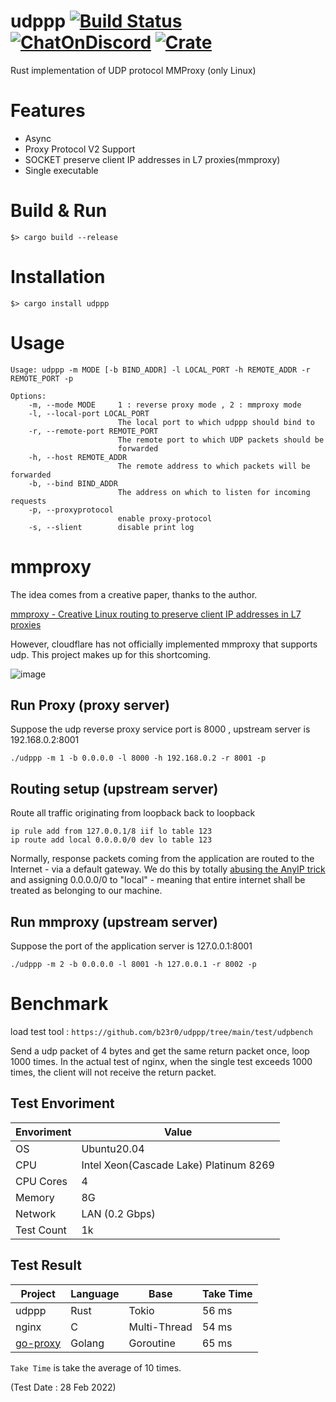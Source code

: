 # udppp [![Build Status](https://img.shields.io/github/workflow/status/b23r0/udppp/Rust)](https://github.com/b23r0/udppp/actions/workflows/rust.yml) [![ChatOnDiscord](https://img.shields.io/badge/chat-on%20discord-blue)](https://discord.gg/ZKtYMvDFN4) [![Crate](https://img.shields.io/crates/v/udppp)](https://crates.io/crates/udppp)
Rust implementation of UDP protocol MMProxy (only Linux)

# Features

* Async
* Proxy Protocol V2 Support
* SOCKET preserve client IP addresses in L7 proxies(mmproxy)
* Single executable

# Build & Run

`$> cargo build --release`

# Installation

`$> cargo install udppp`

# Usage

```
Usage: udppp -m MODE [-b BIND_ADDR] -l LOCAL_PORT -h REMOTE_ADDR -r REMOTE_PORT -p

Options:
    -m, --mode MODE     1 : reverse proxy mode , 2 : mmproxy mode
    -l, --local-port LOCAL_PORT
                        The local port to which udppp should bind to
    -r, --remote-port REMOTE_PORT
                        The remote port to which UDP packets should be
                        forwarded
    -h, --host REMOTE_ADDR
                        The remote address to which packets will be forwarded
    -b, --bind BIND_ADDR
                        The address on which to listen for incoming requests
    -p, --proxyprotocol
                        enable proxy-protocol
    -s, --slient        disable print log

```

# mmproxy

The idea comes from a creative paper, thanks to the author. 

[mmproxy - Creative Linux routing to preserve client IP addresses in L7 proxies](https://blog.cloudflare.com/mmproxy-creative-way-of-preserving-client-ips-in-spectrum/)

However, cloudflare has not officially implemented mmproxy that supports udp. This project makes up for this shortcoming.

![image]( https://github.com/b23r0/udppp/blob/main/example/mmproxy.jpg)

## Run Proxy (proxy server)

Suppose the udp reverse proxy service port is 8000 , upstream server is 192.168.0.2:8001

```
./udppp -m 1 -b 0.0.0.0 -l 8000 -h 192.168.0.2 -r 8001 -p
```

## Routing setup (upstream server) 

Route all traffic originating from loopback back to loopback

```
ip rule add from 127.0.0.1/8 iif lo table 123
ip route add local 0.0.0.0/0 dev lo table 123
```

Normally, response packets coming from the application are routed to the Internet - via a default gateway. We do this by totally [abusing the AnyIP trick](https://blog.cloudflare.com/how-we-built-spectrum/) and assigning 0.0.0.0/0 to "local" - meaning that entire internet shall be treated as belonging to our machine. 

## Run mmproxy (upstream server)

Suppose the port of the application server is 127.0.0.1:8001

```
./udppp -m 2 -b 0.0.0.0 -l 8001 -h 127.0.0.1 -r 8002 -p
```
# Benchmark

load test tool : `https://github.com/b23r0/udppp/tree/main/test/udpbench`

Send a udp packet of 4 bytes and get the same return packet once, loop 1000 times. In the actual test of nginx, when the single test exceeds 1000 times, the client will not receive the return packet.

## Test Envoriment

| Envoriment    | Value           |
|-------------- |-----------      |
| OS      | Ubuntu20.04       |
| CPU           | Intel Xeon(Cascade Lake) Platinum 8269        |
| CPU Cores       | 4             |
| Memory       | 8G             |
| Network       | LAN (0.2 Gbps)             |
| Test Count    | 1k              |

## Test Result

| Project        | Language | Base        | Take Time |
|----------------|----------|-------------|-----------|
| udppp          | Rust     | Tokio   | 56 ms    |
| nginx | C     | Multi-Thread   | 54 ms    |
| [go-proxy](https://github.com/snail007/goproxy)         | Golang     | Goroutine       | 65 ms    |

`Take Time` is take the average of 10 times.

(Test Date : 28 Feb 2022)
